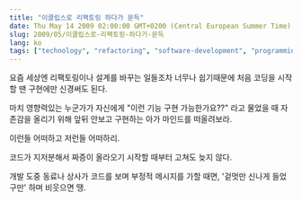 ```yaml
---
title: "이클립스로 리팩토링 하다가 문득"
date: Thu May 14 2009 02:00:00 GMT+0200 (Central European Summer Time)
slug: 2009/05/이클립스로-리팩토링-하다가-문득
lang: ko
tags: ["technology", "refactoring", "software-development", "programming"]
---
```


요즘 세상엔 리팩토링이나 설계를 바꾸는 일들조차 너무나 쉽기때문에 처음 코딩을 시작할 땐 구현에만 신경써도 된다.

마치 영향력있는 누군가가 자신에게 "이런 기능 구현 가능한가요??" 라고 물었을 때 자존감을 올리기 위해 앞뒤 안보고 구현하는 아가 마인드를 떠올려보라.

이런들 어떠하고 저런들 어떠하리.

코드가 지저분해서 짜증이 올라오기 시작할 때부터 고쳐도 늦지 않다.

개발 도중 동료나 상사가 코드를 보며 부정적 메시지를 가할 때면, '겉멋만 신나게 들었구만' 하며 비웃으면 땡.
